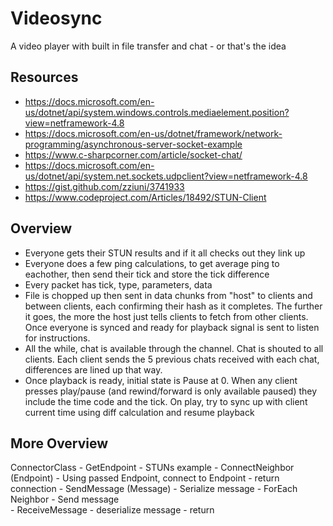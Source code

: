 # Videosync
A video player with built in file transfer and chat - or that's the idea

## Resources

- https://docs.microsoft.com/en-us/dotnet/api/system.windows.controls.mediaelement.position?view=netframework-4.8
- https://docs.microsoft.com/en-us/dotnet/framework/network-programming/asynchronous-server-socket-example
- https://www.c-sharpcorner.com/article/socket-chat/
- https://docs.microsoft.com/en-us/dotnet/api/system.net.sockets.udpclient?view=netframework-4.8
- https://gist.github.com/zziuni/3741933
- https://www.codeproject.com/Articles/18492/STUN-Client

## Overview

- Everyone gets their STUN results and if it all checks out they link up
- Everyone does a few ping calculations, to get average ping to eachother, then send their tick and store the tick difference
- Every packet has tick, type, parameters, data
- File is chopped up then sent in data chunks from "host" to clients and between clients, each confirming their hash as it completes. The further it goes, the more the host just tells clients to fetch from other clients. Once everyone is synced and ready for playback signal is sent to listen for instructions.
- All the while, chat is available through the channel. Chat is shouted to all clients. Each client sends the 5 previous chats received with each chat, differences are lined up that way.
- Once playback is ready, initial state is Pause at 0. When any client presses play/pause (and rewind/forward is only available paused) they include the time code and the tick. On play, try to sync up with client current time using diff calculation and resume playback

## More Overview

ConnectorClass
	- GetEndpoint
		- STUNs example
	- ConnectNeighbor (Endpoint)
		- Using passed Endpoint, connect to Endpoint
 		- return connection
	- SendMessage (Message)
		- Serialize message
		- ForEach Neighbor
			- Send message			
	- ReceiveMessage
		- deserialize message
		- return
		

